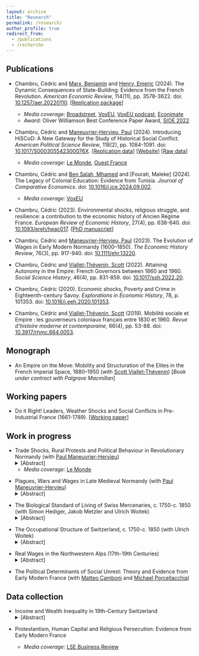 ```yaml
---
layout: archive
title: "Research"
permalink: /research/
author_profile: true
redirect_from:
  - /publications
  - /recherche
---
```


## Publications

* Chambru, Cédric and [Marx, Benjamin](https://sites.google.com/view/bmarx) and [Henry, Emeric](https://sites.google.com/site/emericmlhenry) (2024). The Dynamic Consequences of State-Building: Evidence from the French Revolution. *American Economic Review*, 114(11), pp. 3578-3622. doi: [10.1257/aer.20220110](https://doi.org/10.1257/aer.20220110). [[Replication package](https://doi.org/10.3886/E198461V1)]
   - *Media coverage:* [Broadstreet](https://broadstreet.blog/2022/07/22/how-radical-administrative-reforms-unfold-evidence-from-frances-rotating-capitals), [VoxEU](https://voxeu.org/article/building-state-one-step-time), [VoxEU podcast](https://voxeu.org/vox-talks/french-revolution-state-building), [Econimate](https://youtu.be/fCKFnRsTUKE)
   - *Award:* Oliver Williamson Best Conference Paper Award, [SIOE 2022](https://www.sioe.org/news/oliver-e-williamson-best-conference-paper-award-2022)

* Chambru, Cédric and [Maneuvrier-Hervieu, Paul](https://paulmaneuvrierhervieu.github.io) (2024). Introducing HiSCoD: A New Gateway for the Study of Historical Social Conflict. *American Political Science Review*, 118(2), pp. 1084-1091. doi: [10.1017/S000305542300076X](https://doi.org/10.1017/S000305542300076X). [[Replication data](https://doi.org/10.7910/DVN/HGFLGK)] [[Website](https://www.unicaen.fr/hiscod)] [[Raw data](https://github.com/hiscod/hiscod-project)]
   - *Media coverage:* [Le Monde](https://www.lemonde.fr/idees/article/2021/05/20/deux-siecles-de-revoltes-populaires-decryptees-le-gilet-jaune-se-porte-depuis-bien-longtemps_6080797_3232.html), [Ouest France](https://www.ouest-france.fr/normandie/caen-14000/entretien-hiscod-la-base-de-donnees-sur-les-emeutes-developpee-a-caen-d995b80e-003b-11ec-89f6-98e781273c08)
    
* Chambru, Cédric and [Ben Salah, Mhamed](https://mhamedbensalah.github.io) and [Fourati, Maleke] (2024). The Legacy of Colonial Education: Evidence from Tunisia. *Journal of Comparative Economics*. doi: [10.1016/j.jce.2024.09.002](https://doi.org/10.1016/j.jce.2024.09.002). <!-- [[Replication package](https://doi.org/10.5281/zenodo.13926269)] -->
  - *Media coverage:* [VoxEU](https://cepr.org/voxeu/columns/addressing-lingering-effects-colonial-influence-educational-institutions)

* Chambru, Cédric (2023). Environmental shocks, religious struggle, and resilience: a contribution to the economic history of Ancien Régime France. *European Review of Economic History*, 27(4), pp. 638-640. doi: [10.1093/ereh/heac017](https://doi.org/10.1093/ereh/heac017).  [[PhD manuscript](https://archive-ouverte.unige.ch/unige:119759)]

* Chambru, Cédric and [Maneuvrier-Hervieu, Paul](https://paulmaneuvrierhervieu.github.io) (2023). The Evolution of Wages in Early Modern Normandy (1600–1850). *The Economic History Review*, 76(3), pp. 917-940. doi: [10.1111/ehr.13220](https://doi.org/10.1111/ehr.13220).

* Chambru, Cédric and [Viallet-Thévenin, Scott](https://cv.archives-ouvertes.fr/scott-viallet-thevenin) (2022). Attaining Autonomy in the Empire: French Governors between 1860 and 1960. *Social Science History*, 46(4), pp. 831-859. doi: [10.1017/ssh.2022.20](https://doi.org/10.1017/ssh.2022.20).
 
* Chambru, Cédric (2020). Economic shocks, Poverty and Crime in Eighteenth-century Savoy. *Explorations in Economic History*, 78, p. 101353. doi: [10.1016/j.eeh.2020.101353](https://doi.org/10.1016/j.eeh.2020.101353).

* Chambru, Cédric and  [Viallet-Thévenin, Scott](https://cv.archives-ouvertes.fr/scott-viallet-thevenin) (2019). Mobilité sociale et Empire : les gouverneurs coloniaux français entre 1830 et 1960. *Revue d'histoire moderne et contemporaine*, 66(4), pp. 53-88. doi: [10.3917/rhmc.664.0053](https://doi.org/10.3917/rhmc.664.0053).

## Monograph

* An Empire on the Move: Mobility and Structuration of the Elites in the French Imperial Space, 1880–1950 (with [Scott Viallet-Thévenin](https://cv.archives-ouvertes.fr/scott-viallet-thevenin)) [*Book under contract with Palgrave Macmillan*]

## Working papers  

* Do it Right! Leaders, Weather Shocks and Social Conflicts in Pre-Industrial France (1661-1789). [[Working paper](https://doi.org/10.5167/uzh-186150)]

## Work in progress  

<ul>
  <li>Trade Shocks, Rural Protests and Political Behaviour in Revolutionary Normandy (with <a href="https://paulmaneuvrierhervieu.github.io">Paul Maneuvrier-Hervieu</a>)
    <details>
      <summary>[Abstract]</summary>
      <p align="justify">
        <em>
          In 1787, the application of the Eden Treaty established a competitive system between France and England. In Normandy, one of the most industrialised region of France, the cotton textile imports from Britain caused a sharp decline in the regional industrial production. Unable to sustain the competition from England, Norman manufacturers had to reduce their production, dismiss workers, or declare bankruptcy. In the following months, unemployment and vagrancy quickly rose and many social conflicts occurred in different parts of the province. In this paper, we explore the socio-economic consequences of this trade agreement on political behaviour during the French Revolution. Using merchants' bankruptcy records, state surveys quantifying begging and unemployment, and data on the spread of social conflict data, we document that the Eden-Agreement had a large socio-economic impact on parishes specialised in the textile industry. We further show that these municipalities were more likely than their counterparts to support the French Revolution and the Jacobin government.
        </em>
      </p>
    </details>
    <ul>
      <li>
        <em>Media coverage:</em> <a href="https://www.lemonde.fr/idees/article/2023/03/16/entre-1786-et-1789-les-ateliers-normands-sont-vite-passes-du-doux-commerce-a-la-crise-sociale_6165680_3232.html">Le Monde</a>
      </li>
    </ul>
  </li>
</ul>

<ul>
  <li>Plagues, Wars and Wages in Late Medieval Normandy (with <a href="https://paulmaneuvrierhervieu.github.io">Paul Maneuvrier-Hervieu</a>)
    <details>
      <summary>[Abstract]</summary>
      <p align="justify">
        <em>
          In this paper, we propose to analyse the evolution of Norman wages from 1300 to 1600. We rely on new data on wages and prices to estimate series of wages for daily rural and urban skilled and unskilled labourers as well as a tentative series for male annual labourers. In Normandy as elsewhere in Europe, the Black Death and the plague of 1361 initiated a severe demographic crisis. Beyond plagues, Normandy had also to face the consequences of the Hundred Year War between England and France. The effect of the occupation of Normandy by English troops between 1417-9 and 1450 is, however, quite uncertain. The constant demand of supplies certainly drove increases in crop prices, but the demand for craftsmen to construct new fortifications required to hold the territory also plausibly increased labour scarcity and wages. Using data on population derived from hearth rolls for various years and spatial variations in the exposure to the English occupation, we try to understand how plagues, wars and labour scarcity articulated and could explain the formation/evolution of wages during the 15th century in Normandy.
        </em>
      </p>
    </details>
  </li>
</ul>

<ul>
  <li>The Biological Standard of Living of Swiss Mercenaries, c. 1750-c. 1850 (with Simon Hediger, Jakob Metzler and Ulrich Woitek)
    <details>
      <summary>[Abstract]</summary>
      <p align="justify">
        <em>
          Although the practice of hiring out citizens to fight for foreign countries lost its importance for generating income during the 18th Century, Swiss mercenaries sent by the state were still under contract up until the mid of the 19th Century. The contracts contain, among other information, height as a means of identification and as an indication of fitness for service. We use this data to look at the change in the biological standard of living in the period c. 1750–c. 1850, considering the specific nature of the mercenary trade. Besides correcting for truncation, the wealth of available data allows distinguishing between birthyear and measurement year effects. Preliminary results show that not taking the measurement year effect into account would lead to a misinterpretation of the changes in the biological standard of living in the period and region of interest. To check whether our  results are not just due to the specific population subgroup we analyze, we compare them with data from prison records and passport registers.
        </em>
      </p>
    </details>
  </li>
</ul>

<ul>
  <li>The Occupational Structure of Switzerland, c. 1750-c. 1850 (with Ulrich Woitek)
    <details>
      <summary>[Abstract]</summary>
      <p align="justify">
        <em>
          In this paper, we propose to reconstruct the occupational structure of Switzerland at the turn of the 19th century. We rely a variety of sources, including population censuses, citizen registers (Bürgerverzeichnisse), marriage certificates, passport data, and prison records to estimate the regional distribution of employment at the sector (primary, secondary, tertiary) and sub-sectors (farmers, miners, textile workers, transport workers, etc.) level between the mid-18th century and the mid-19th century. We discuss how each source can help dealing with indistinct denomination (e.g. labourer), and circumventing the issue of missing men and women. We show that if the structural transformation of the Swiss economy was slow during the 18th century, regional specialisation was well underway. We find evidence of industrial (spinning and weaving) activities across all Switzerland, but mostly Zurich and its eastern surroundings. In Jura, the rise of the watch industry also led to structural transformation shifting away the core of the economy from the agricultural sector. We posit these divergences may well have contributed to the large spatial inequalities observed across Switzerland in the 1850s.
        </em>
      </p>
    </details>
  </li>
</ul>

<ul>
  <li>Real Wages in the Northwestern Alps (17th-19th Centuries)
    <details>
      <summary>[Abstract]</summary>
      <p align="justify">
        <em>
          While Switzerland is nowadays one of the richest country in the world, we know very little about Swiss economic growth prior to the 19th century. After 1685, the inflows of French Huguenots contributed to the development of various industries, including watchmaking and painted textile (indiennes), in the western part of country. However, the overall effect on the local economy is poorly understood. In this paper, we address these shortcomings by analysing the evolution of real wages in Geneva and its surrounding areas from the late 17th century to the mid-19th century. We use primary and secondary sources to establish series of wages for daily skilled and unskilled male labour. To provide a tentative comparison, we also collect information on wages and prices for the Duchy of Savoy and the city of Lausanne.
        </em>
      </p>
    </details>
  </li>
</ul>

* The Political Determinants of Social Unrest: Theory and Evidence from Early Modern France (with [Matteo Camboni](https://sites.google.com/u.northwestern.edu/matteocamboni/home) and [Michael Porcellacchia](https://sites.google.com/view/michael-porcellacchia))

## Data collection

<ul>
  <li>Income and Wealth Inequality in 19th-Century Switzerland
    <details>
      <summary>[Abstract]</summary>
      <p align="justify">
        <em>        
          Recent research has explored the evolution of income and wealth inequalities in Switzerland over the 20th century. In particular, changes at the very top of the distribution have attracted the most attention, and especially with regard to behavioral responses to changes in wealth tax rates. Little is known, however, on the evolution of inequalities durign the economic take-off of Switzerland. In this paper, I provide an overview of income and wealth inequality in Switzerland during the 19th century by relying on newly collected data from municipal tax registers and cadastral registers.
        </em>
      </p>
    </details>
  </li>
</ul>

* Protestantism, Human Capital and Religious Persecution: Evidence from Early Modern France

    - *Media coverage:* [LSE Business Review](https://blogs.lse.ac.uk/businessreview/2020/10/16/what-consequences-did-religious-intolerance-against-the-huguenots-have-in-france/)




